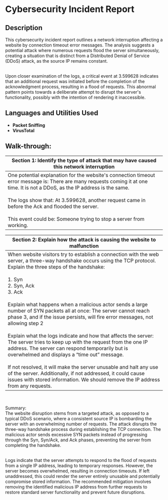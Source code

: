 # Cybersecurity Incident Report

<h2>Description</h2>
This cybersecurity incident report outlines a network interruption affecting a website by connection timeout error messages. The analysis suggests a potential attack where numerous requests flood the server simultaneously, creating a situation that is distinct from a Distributed Denial of Service (DDoS) attack, as the source IP remains constant.<br /><br />

Upon closer examination of the logs, a critical event at 3.599628 indicates that an additional request was initiated before the completion of the acknowledgment process, resulting in a flood of requests. This abnormal pattern points towards a deliberate attempt to disrupt the server's functionality, possibly with the intention of rendering it inaccessible.
<br />

<h2>Languages and Utilities Used</h2>

- <b>Packet Sniffing</b>
- <b>VirusTotal</b> 

<h2>Walk-through:</h2>

| Section 1: Identify the type of attack that may have caused this network interruption|
| ---         |
| One potential explanation for the website's connection timeout error message is: There are many requests coming it at one time. It is not a DDoS, as the IP address is the same. <br /><br />The logs show that: At 3.599628, another request came in before the Ack and flooded the server.<br /><br />This event could be: Someone trying to stop a server from working. |

| Section 2: Explain how the attack is causing the website to malfunction|
| ---         |
| When website visitors try to establish a connection with the web server, a three-way handshake occurs using the TCP protocol. Explain the three steps of the handshake:<br/><br/> 1. Syn  <br/>2. Syn, Ack <br/>3. Ack <br/><br/>Explain what happens when a malicious actor sends a large number of SYN packets all at once: The server cannot reach phase 3, and if the issue persists, will fire error messages, not allowing step 2 <br/><br/>Explain what the logs indicate and how that affects the server: The server tries to keep up with the request from the one IP address. The server can respond temporarily but is overwhelmed and displays a “time out” message. <br/><br/>If not resolved, it will make the server unusable and halt any use of the server. Additionally, if not addressed, it could cause issues with stored information. We should remove the IP address from any requests.|
<br/>


<p align="left">

Summary:  <br/>
The website disruption stems from a targeted attack, as opposed to a typical DDoS scenario, where a consistent source IP is bombarding the server with an overwhelming number of requests. The attack disrupts the three-way handshake process during establishing the TCP connection. The malicious actor sends excessive SYN packets instead of progressing through the Syn, Syn/Ack, and Ack phases, preventing the server from completing the handshake.<br/><br />

Logs indicate that the server attempts to respond to the flood of requests from a single IP address, leading to temporary responses. However, the server becomes overwhelmed, resulting in connection timeouts. If left unaddressed, this could render the server entirely unusable and potentially compromise stored information. The recommended mitigation involves removing the identified malicious IP address from further requests to restore standard server functionality and prevent future disruptions.

</p>

<!--
 ```diff
- text in red
+ text in green
! text in orange
# text in gray
@@ text in purple (and bold)@@
```
--!>
